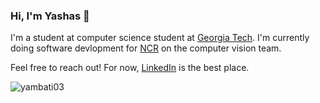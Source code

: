 ### Hi, I'm Yashas 👋

I'm a student at computer science student at [Georgia Tech](https://www.gatech.edu/). I'm currently doing software devlopment for [NCR](https://www.ncr.com/) on the computer vision team.

Feel free to reach out! For now, [LinkedIn](https://www.linkedin.com/in/yashasambati/) is the best place.

<img src="https://github-readme-stats.vercel.app/api/top-langs?username=yambati03&show_icons=true&locale=en&layout=compact" alt="yambati03" />
